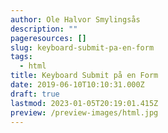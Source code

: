 ```yaml
---
author: Ole Halvor Smylingsås
description: ""
pageresources: []
slug: keyboard-submit-pa-en-form
tags:
  - html
title: Keyboard Submit på en Form
date: 2019-06-10T10:10:31.000Z
draft: true
lastmod: 2023-01-05T20:19:01.415Z
preview: /preview-images/html.jpg
---
```


<!--more-->
